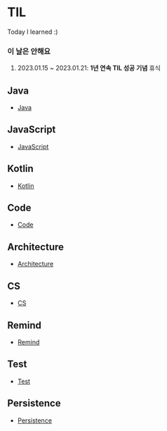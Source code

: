 # TIL
Today I learned :)

### 이 날은 안해요
1. 2023.01.15 ~ 2023.01.21: **1년 연속 TIL 성공 기념** 휴식

## Java
* [Java](https://github.com/injuk/TIL/blob/master/Java/Java.md)

## JavaScript
* [JavaScript](https://github.com/injuk/TIL/blob/master/JavaScript/JavaScript.md)

## Kotlin
* [Kotlin](https://github.com/injuk/TIL/blob/master/Kotlin/Kotlin.md)

## Code
* [Code](https://github.com/injuk/TIL/blob/master/Code/Code.md)

## Architecture
* [Architecture](https://github.com/injuk/TIL/blob/master/Architecture/Architecture.md)

## CS
* [CS](https://github.com/injuk/TIL/blob/master/CS/CS.md)

## Remind
* [Remind](https://github.com/injuk/TIL/blob/master/Remind/Remind.md)

## Test
* [Test](https://github.com/injuk/TIL/blob/master/Test/Test.md)

## Persistence
* [Persistence](https://github.com/injuk/TIL/blob/master/Persistence/Persistence.md)